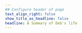 ```yaml
---
## Configure header of page
text_align_right: false
show_title_as_headline: false
headline: A Summary of Deb's life
---
```


<!-- this is a subheadline -->


